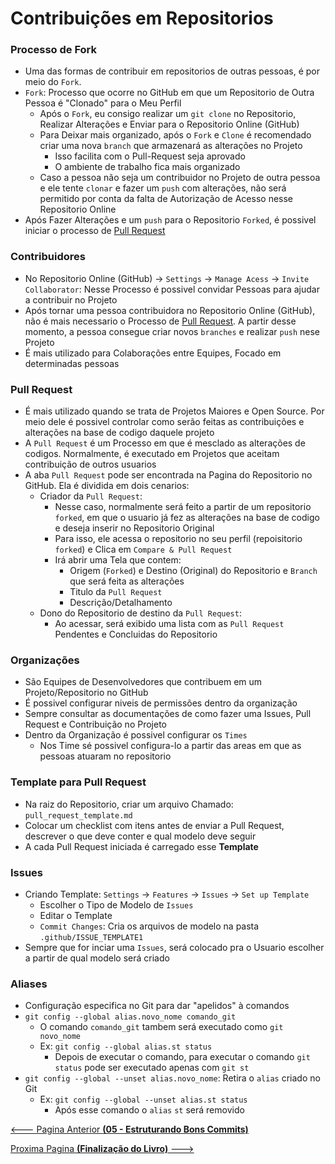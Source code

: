 # Contribuições em Repositorios

### Processo de Fork

- Uma das formas de contribuir em repositorios de outras pessoas, é por meio do ``Fork``.
- ``Fork``: Processo que ocorre no GitHub em que um Repositorio de Outra Pessoa é "Clonado" para o Meu Perfil
  - Após o ``Fork``, eu consigo realizar um ``git clone`` no Repositorio, Realizar Alterações e Enviar para o Repositorio Online (GitHub)
  - Para Deixar mais organizado, após o ``Fork`` e ``Clone`` é recomendado criar uma nova ``branch`` que armazenará as alterações no Projeto
    - Isso facilita com o Pull-Request seja aprovado
    - O ambiente de trabalho fica mais organizado
  - Caso a pessoa não seja um contribuidor no Projeto de outra pessoa e ele tente ``clonar`` e fazer um ``push`` com alterações, não será permitido por conta da falta de Autorização de Acesso nesse Repositorio Online
- Após Fazer Alterações e um ``push`` para o Repositorio ``Forked``, é possivel iniciar o processo de [Pull Request](#pull-request)

### Contribuidores

- No Repositorio Online (GitHub) -> ``Settings`` -> ``Manage Acess`` -> ``Invite Collaborator``: Nesse Processo é possivel convidar Pessoas para ajudar a contribuir no Projeto
- Após tornar uma pessoa contribuidora no Repositorio Online (GitHub), não é mais necessario o Processo de [Pull Request](#pull-request). A partir desse momento, a pessoa consegue criar novos ``branches`` e realizar ``push`` nese Projeto
- É mais utilizado para Colaborações entre Equipes, Focado em determinadas pessoas

### Pull Request

- É mais utilizado quando se trata de Projetos Maiores e Open Source. Por meio dele é possivel controlar como serão feitas as contribuições e alterações na base de codigo daquele projeto
- A ``Pull Request`` é um Processo em que é mesclado as alterações de codigos. Normalmente, é executado em Projetos que aceitam contribuição de outros usuarios
- A aba ``Pull Request`` pode ser encontrada na Pagina do Repositorio no GitHub. Ela é dividida em dois cenarios:
  - Criador da ``Pull Request``:
    - Nesse caso, normalmente será feito a partir de um repositorio ``forked``, em que o usuario já fez as alterações na base de codigo e deseja inserir no Repositorio Original
    - Para isso, ele acessa o repositorio no seu perfil (repoisitorio ``forked``) e Clica em ``Compare & Pull Request``
    - Irá abrir uma Tela que contem:
      - Origem (``Forked``) e Destino (Original) do Repositorio e ``Branch`` que será feita as alterações
      - Titulo da ``Pull Request``
      - Descrição/Detalhamento
  - Dono do Repositorio de destino da ``Pull Request``:
    - Ao acessar, será exibido uma lista com as ``Pull Request`` Pendentes e Concluidas do Repositorio

### Organizações

- São Equipes de Desenvolvedores que contribuem em um Projeto/Repositorio no GitHub
- É possivel configurar niveis de permissões dentro da organização
- Sempre consultar as documentações de como fazer uma Issues, Pull Request e Contribuição no Projeto
- Dentro da Organização é possivel configurar os ``Times``
  - Nos Time sé possivel configura-lo a partir das areas em que as pessoas atuaram no repositorio

### Template para Pull Request

- Na raiz do Repositorio, criar um arquivo Chamado: ``pull_request_template.md``
- Colocar um checklist com itens antes de enviar a Pull Request, descrever o que deve conter e qual modelo deve seguir
- A cada Pull Request iniciada é carregado esse **Template**

### Issues

- Criando Template: ``Settings`` -> ``Features`` -> ``Issues`` -> ``Set up Template``
  - Escolher o Tipo de Modelo de ``Issues``
  - Editar o Template
  - ``Commit Changes``: Cria os arquivos de modelo na pasta ``.github/ISSUE_TEMPLATE1``
- Sempre que for inciar uma ``Issues``, será colocado pra o Usuario escolher a partir de qual modelo será criado

### Aliases

- Configuração especifica no Git para dar "apelidos" à comandos
- ``git config --global alias.novo_nome comando_git``
  - O comando ``comando_git`` tambem será executado como ``git novo_nome``
  - Ex: ``git config --global alias.st status``
    - Depois de executar o comando, para executar o comando ``git status`` pode ser executado apenas com ``git st``
- ``git config --global --unset alias.novo_nome``: Retira o ``alias`` criado no Git
  - Ex: ``git config --global --unset alias.st status``
    - Após esse comando o ``alias`` ``st`` será removido


[<--- Pagina Anterior **(05 - Estruturando Bons Commits)**](05_Estruturar_Commits.md)

[Proxima Pagina **(Finalização do Livro)** --->](00.2_Finalização.md)